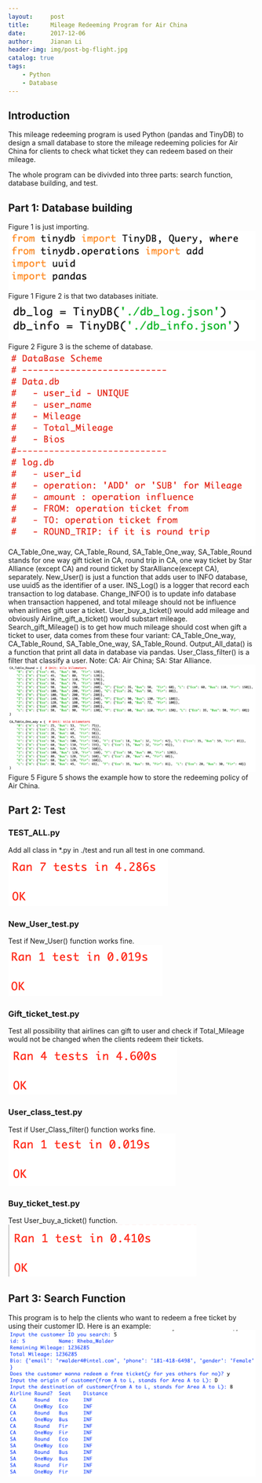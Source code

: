 ```yaml
---
layout:     post
title:      Mileage Redeeming Program for Air China
date:       2017-12-06
author:     Jianan Li
header-img: img/post-bg-flight.jpg
catalog: true
tags:
    - Python
    - Database
---
```


## Introduction
This mileage redeeming program is used Python (pandas and TinyDB) to design a small database to store the mileage redeeming policies for Air China for clients to check what ticket they can redeem based on their mileage.

The whole program can be divivded into three parts: search function, database building, and test.

## Part 1: Database building
Figure 1 is just importing. 
![](https://raw.githubusercontent.com/StellaLi93/MarkDown-Photos/master/AirChina/2.png)
Figure 1
Figure 2 is that two databases initiate. 
![](https://raw.githubusercontent.com/StellaLi93/MarkDown-Photos/master/AirChina/3.png)
Figure 2
Figure 3 is the scheme of database.
![](https://raw.githubusercontent.com/StellaLi93/MarkDown-Photos/master/AirChina/4.png)
CA_Table_One_way, CA_Table_Round, SA_Table_One_way, SA_Table_Round stands for one way gift ticket in CA, round trip in CA, one way ticket by Star Alliance (except CA) and round ticket by StarAlliance(except CA), separately. 
New_User() is just a function that adds user to INFO database, use uuid5 as the identifier of a user. INS_Log() is a logger that record each transaction to log database. Change_INFO() is to update info database when transaction happened, and total mileage should not be influence when airlines gift user a ticket. User_buy_a_ticket() would add mileage and obviously Airline_gift_a_ticket() would substart mileage. Search_gift_Mileage() is to get how much mileage should cost when gift a ticket to user, data comes from these four variant: CA_Table_One_way, CA_Table_Round, SA_Table_One_way, SA_Table_Round. Output_All_data() is a function that print all data in database via pandas. User_Class_filter() is a filter that classify a user.
Note: CA: Air China; SA: Star Alliance. 
![](https://raw.githubusercontent.com/StellaLi93/MarkDown-Photos/master/AirChina/1.png)
Figure 5
Figure 5 shows the example how to store the redeeming policy of Air China.

## Part 2: Test
### TEST_ALL.py
Add all class in *.py in ./test and run all test in one command.
![](https://raw.githubusercontent.com/StellaLi93/MarkDown-Photos/master/AirChina/5.png)
### New_User_test.py
Test if New_User() function works fine.
![](https://raw.githubusercontent.com/StellaLi93/MarkDown-Photos/master/AirChina/6.png)
### Gift_ticket_test.py
Test all possibility that airlines can gift to user and check if Total_Mileage would not be changed when the clients redeem their tickets.
![](https://raw.githubusercontent.com/StellaLi93/MarkDown-Photos/master/AirChina/7.png)
### User_class_test.py
Test if User_Class_filter() function works fine.
![](https://raw.githubusercontent.com/StellaLi93/MarkDown-Photos/master/AirChina/8.png)
### Buy_ticket_test.py
Test User_buy_a_ticket() function.
![](https://raw.githubusercontent.com/StellaLi93/MarkDown-Photos/master/AirChina/9.png)

## Part 3: Search Function
This program is to help the clients who want to redeem a free ticket by using their customer ID. Here is an example:
![](https://raw.githubusercontent.com/StellaLi93/MarkDown-Photos/master/AirChina/10.png)
